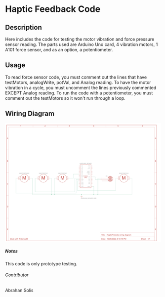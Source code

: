 # Haptic Feedback Code


## Description

Here includes the code for testing the motor vibration and force pressure sensor reading. The parts used are Arduino Uno card, 4 vibration motors, 1 A101 force sensor, and as an option, a potentiometer.

## Usage

To read force sensor code, you must comment out the lines that have testMotors, analogWrite, potVal, and Analog reading. To have the motor vibration in a cycle, you must uncomment the lines previously commented EXCEPT Analog reading. To run the code with a potentiometer, you must comment out the testMotors so it won't run through a loop.

## Wiring Diagram
![HapticFrs Test Code Wire Diagram](https://github.com/RavingPlatypi/Smart-Prosthetics-2022-2023/blob/abrahan/Haptic/README%20picture/HapticFrsCode_Wiring_Diagram) 


##### Notes
This code is only prototype testing. 

###### Contributor
Abrahan Solis